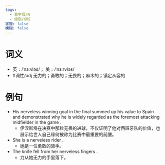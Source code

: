 ```yaml
---
tags:
  - 首字母/N
  - 级别/GRE
掌握: false
模糊: false
---
```

# 词义
- 英：/ˈnɜːvləs/； 美：/ˈnɜːrvləs/
- #词性/adj  无力的；勇敢的；无畏的；麻木的；镇定从容的
# 例句
- His nerveless winning goal in the final summed up his value to Spain and demonstrated why he is widely regarded as the foremost attacking midfielder in the game .
	- 伊涅斯塔在决赛中那粒无畏的进球，不仅证明了他对西班牙队的价值，也展示给世人自己缘何被称为比赛中最重要的前腰。
- She is a nerveless rider .
	- 她是一位勇敢的骑手。
- The knife fell from her nerveless fingers .
	- 刀从她无力的手里落下。
